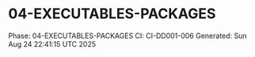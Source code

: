 # 04-EXECUTABLES-PACKAGES
Phase: 04-EXECUTABLES-PACKAGES
CI: CI-DD001-006
Generated: Sun Aug 24 22:41:15 UTC 2025
